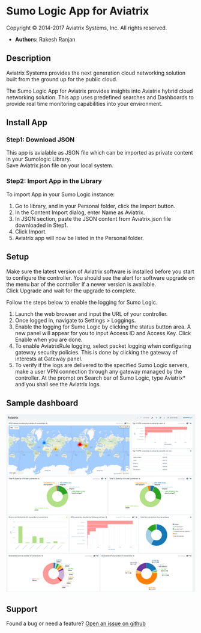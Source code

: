 # Sumo Logic App for Aviatrix
Copyright &copy; 2014-2017 Aviatrix Systems, Inc. All rights reserved.

* **Authors:** Rakesh Ranjan

## Description
Aviatrix Systems provides the next generation cloud networking solution built from the ground up for the public cloud.

The Sumo Logic App for Aviatrix provides insights into Aviatrix hybrid cloud networking solution. This app uses predefined searches and Dashboards to provide real time monitoring capabilities into your environment.

## Install App
### Step1: Download JSON 
This app is avialable as JSON file which can be imported as private content in your Sumologic Library.  
Save Aviatrix.json file on your local system.

### Step2: Import App in the Library
To import App in your Sumo Logic instance:
1. Go to library, and in your Personal folder, click the Import button.
2. In the Content Import dialog, enter Name as Aviatrix.
3. In JSON section, paste the JSON content from Aviatrix.json file downloaded in Step1.
4. Click Import.
5. Aviatrix app will now be listed in the Personal folder.

## Setup
Make sure the latest version of Aviatrix software is installed before you start to configure the controller. You should see the alert for software upgrade on the menu bar of the controller if a newer version is available.  
Click Upgrade and wait for the upgrade to complete.

Follow the steps below to enable the logging for Sumo Logic.

1. Launch the web browser and input the URL of your controller.
2. Once logged in, navigate to Settings > Loggings.
3. Enable the logging for Sumo Logic by clicking the status button area. A new panel will appear for you to input Access ID and Access Key. Click Enable when you are done.
4. To enable AviatrixRule logging, select packet logging when configuring gateway security policies. This is done by clicking the gateway of interests at Gateway panel.
5. To verify if the logs are delivered to the specified Sumo Logic servers, make a user VPN connection through any gateway managed by the controller. At the prompt on Search bar of Sumo Logic, type Aviatrix* and you shall see the Aviatrix logs.

## Sample dashboard
![Aviatrix_Sumologic_Sample](aviatrix_sumologic_sample.png)

## Support
Found a bug or need a feature?
  [Open an issue on github](https://github.com/AviatrixSystems/SumologicforAviatrix/issues)
